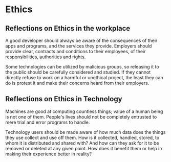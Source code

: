 # Ethics

## Reflections on Ethics in the workplace

A good developer should always be aware of the consequences of their apps and programs, and the services they provide. Employers should provide clear, contracts and conditions to their employees, of their responsibilities, authorities and rights.

Some technologies can be utilized by malicious groups, so releasing it to the public should be carefully considered and studied. If they cannot directly refuse to work on a harmful or unethical project, the least they can do is protest it and make their concerns heard from their employers.

## Reflections on Ethics in Technology

Machines are good at computing countless things; value of a human being is not one of them. People's lives should not be completely entrusted to mere trial and error programs to handle.

Technology users should be made aware of how much data does the things they use collect and use off them. How is it collected, handled, stored, to whom it is distributed and shared with? And how can they ask for it to be removed or deleted at any given point. How does it benefit them or help in making their experience better in reality?